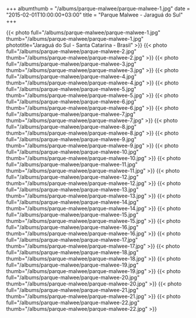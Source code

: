 +++
albumthumb = "/albums/parque-malwee/parque-malwee-1.jpg"
date = "2015-02-01T10:00:00+03:00"
title = "Parque Malwee - Jaraguá do Sul"
+++

{{< photo full="/albums/parque-malwee/parque-malwee-1.jpg" thumb="/albums/parque-malwee/parque-malwee-1.jpg" 
phototitle="Jaraguá do Sul - Santa Catarina - Brasil" >}}
{{< photo full="/albums/parque-malwee/parque-malwee-2.jpg" 
         thumb="/albums/parque-malwee/parque-malwee-2.jpg"  >}}
{{< photo full="/albums/parque-malwee/parque-malwee-3.jpg" 
         thumb="/albums/parque-malwee/parque-malwee-3.jpg"  >}}
{{< photo full="/albums/parque-malwee/parque-malwee-4.jpg" 
         thumb="/albums/parque-malwee/parque-malwee-4.jpg"  >}}
{{< photo full="/albums/parque-malwee/parque-malwee-5.jpg" 
         thumb="/albums/parque-malwee/parque-malwee-5.jpg"  >}}
{{< photo full="/albums/parque-malwee/parque-malwee-6.jpg" 
         thumb="/albums/parque-malwee/parque-malwee-6.jpg"  >}}
{{< photo full="/albums/parque-malwee/parque-malwee-7.jpg" 
         thumb="/albums/parque-malwee/parque-malwee-7.jpg"  >}}
{{< photo full="/albums/parque-malwee/parque-malwee-8.jpg" 
         thumb="/albums/parque-malwee/parque-malwee-8.jpg"  >}}
{{< photo full="/albums/parque-malwee/parque-malwee-9.jpg" 
         thumb="/albums/parque-malwee/parque-malwee-9.jpg"  >}}
{{< photo full="/albums/parque-malwee/parque-malwee-10.jpg" 
         thumb="/albums/parque-malwee/parque-malwee-10.jpg"  >}}
{{< photo full="/albums/parque-malwee/parque-malwee-11.jpg" 
         thumb="/albums/parque-malwee/parque-malwee-11.jpg"  >}}
{{< photo full="/albums/parque-malwee/parque-malwee-12.jpg" 
         thumb="/albums/parque-malwee/parque-malwee-12.jpg"  >}}
{{< photo full="/albums/parque-malwee/parque-malwee-13.jpg" 
         thumb="/albums/parque-malwee/parque-malwee-13.jpg"  >}}
{{< photo full="/albums/parque-malwee/parque-malwee-14.jpg" 
         thumb="/albums/parque-malwee/parque-malwee-14.jpg"  >}}
{{< photo full="/albums/parque-malwee/parque-malwee-15.jpg" 
         thumb="/albums/parque-malwee/parque-malwee-15.jpg"  >}}
{{< photo full="/albums/parque-malwee/parque-malwee-16.jpg" 
         thumb="/albums/parque-malwee/parque-malwee-16.jpg"  >}}
{{< photo full="/albums/parque-malwee/parque-malwee-17.jpg" 
         thumb="/albums/parque-malwee/parque-malwee-17.jpg"  >}}
{{< photo full="/albums/parque-malwee/parque-malwee-18.jpg" 
         thumb="/albums/parque-malwee/parque-malwee-18.jpg"  >}}
{{< photo full="/albums/parque-malwee/parque-malwee-19.jpg" 
         thumb="/albums/parque-malwee/parque-malwee-19.jpg"  >}}
{{< photo full="/albums/parque-malwee/parque-malwee-20.jpg" 
         thumb="/albums/parque-malwee/parque-malwee-20.jpg"  >}}
{{< photo full="/albums/parque-malwee/parque-malwee-21.jpg" 
         thumb="/albums/parque-malwee/parque-malwee-21.jpg"  >}}
{{< photo full="/albums/parque-malwee/parque-malwee-22.jpg" 
         thumb="/albums/parque-malwee/parque-malwee-22.jpg"  >}}
